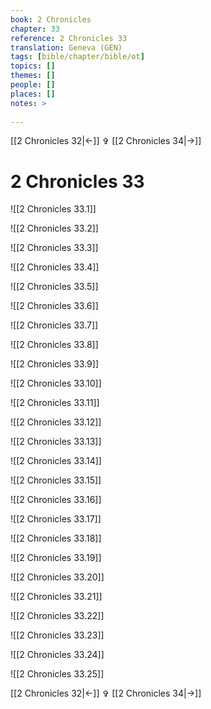 ```yaml
---
book: 2 Chronicles
chapter: 33
reference: 2 Chronicles 33
translation: Geneva (GEN)
tags: [bible/chapter/bible/ot]
topics: []
themes: []
people: []
places: []
notes: >
  
---
```


[[2 Chronicles 32|<-]] ✞ [[2 Chronicles 34|->]]

# 2 Chronicles 33

![[2 Chronicles 33.1]]

![[2 Chronicles 33.2]]

![[2 Chronicles 33.3]]

![[2 Chronicles 33.4]]

![[2 Chronicles 33.5]]

![[2 Chronicles 33.6]]

![[2 Chronicles 33.7]]

![[2 Chronicles 33.8]]

![[2 Chronicles 33.9]]

![[2 Chronicles 33.10]]

![[2 Chronicles 33.11]]

![[2 Chronicles 33.12]]

![[2 Chronicles 33.13]]

![[2 Chronicles 33.14]]

![[2 Chronicles 33.15]]

![[2 Chronicles 33.16]]

![[2 Chronicles 33.17]]

![[2 Chronicles 33.18]]

![[2 Chronicles 33.19]]

![[2 Chronicles 33.20]]

![[2 Chronicles 33.21]]

![[2 Chronicles 33.22]]

![[2 Chronicles 33.23]]

![[2 Chronicles 33.24]]

![[2 Chronicles 33.25]]

[[2 Chronicles 32|<-]] ✞ [[2 Chronicles 34|->]]
